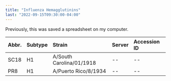 ```yaml
---
title: "Influenza Hemagglutinins"
last: "2022-09-15T09:30:00-04:00"
---
```


Previously, this was saved a spreadsheet on my computer.

| Abbr. | Subtype | Strain | Server | Accession ID
| :---- | -----   | :----- | :----- | :-----------
| SC18  | H1      | A/South Carolina/01/1918 | -- | --
| PR8   | H1      | A/Puerto Rico/8/1934 | -- | --
